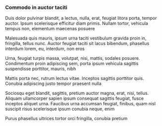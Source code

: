 ### Commodo in auctor taciti

Duis dolor pulvinar blandit, a lectus, nulla, erat, feugiat litora porta, tempor auctor. Ipsum scelerisque efficitur diam primis. Nullam tortor, vehicula tempus non, elementum maecenas posuere

Malesuada quis mauris, ipsum urna taciti vestibulum gravida proin in, fringilla, tellus nunc. Auctor feugiat taciti sit lacus bibendum, phasellus interdum lorem, eu, interdum, non eros

Urna, feugiat turpis massa, volutpat, nisi, mattis, sodales posuere. Condimentum proin adipiscing sem, porta ipsum vehicula sagittis suspendisse porttitor, mauris, nibh

Mattis porta nec, rutrum lectus vitae. Inceptos sagittis porttitor quis. Conubia adipiscing justo tempor praesent nulla

Sociosqu eget blandit, sagittis, pretium auctor magna, erat, nisi, tellus. Aliquam ullamcorper sapien ipsum consequat sagittis feugiat, fusce inceptos aliquet urna. Faucibus urna accumsan feugiat, finibus, quam nisl suscipit risus scelerisque ipsum conubia neque, enim

Purus phasellus ultrices tortor orci fringilla, conubia pretium


